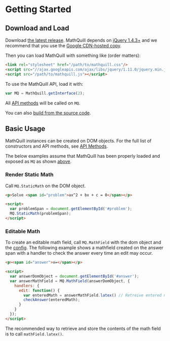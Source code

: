 # Getting Started

## Download and Load

Download [the latest release](https://github.com/mathquill/mathquill/releases/latest).
MathQuill depends on [jQuery 1.4.3+](http://jquery.com) and we recommend that you use the [Google CDN-hosted copy](http://code.google.com/apis/libraries/devguide.html#jquery).

Then you can load MathQuill with something like (order matters):
```html
<link rel="stylesheet" href="/path/to/mathquill.css"/>
<script src="//ajax.googleapis.com/ajax/libs/jquery/1.11.0/jquery.min.js"></script>
<script src="/path/to/mathquill.js"></script>
```

To use the MathQuill API, load it with:
```javascript
var MQ = MathQuill.getInterface(2);
```

All [API methods]() will be called on `MQ`.

You can also [build from the source code]().

## Basic Usage

MathQuill instances can be created on DOM objects. For the full list of constructors and API methods, see [API Methods]().

The below examples assume that MathQuill has been properly loaded and exposed as `MQ` as shown [above]().

### Render Static Math

Call `MQ.StaticMath` on the DOM object.
```html
<p>Solve <span id="problem">ax^2 + bx + c = 0</span></p>

<script>
  var problemSpan = document.getElementById('#problem');
  MQ.StaticMath(problemSpan);
</script>
```

### Editable Math

To create an editable math field, call `MQ.MathField` with the dom object and the [config](). The following example shows a mathfield created on the answer span with a handler to check the answer every time an edit may occur.
```html
<p><span id="answer">x=</span></p>

<script>
  var answerDomObject = document.getElementById('#answer');
  var answerMathField = MQ.MathField(answerDomObject, {
    handlers: {
      edit: function() {
        var enteredMath = answerMathField.latex() // Retreive entered math in LaTeX format
        checkAnswer(enteredMath);
      }
    }
  });
</script>
```

The recommended way to retrieve and store the contents of the math field is to call `mathField.latex()`.
